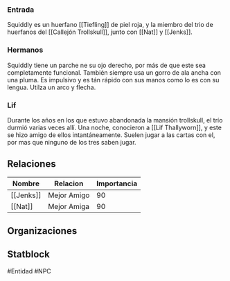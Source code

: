 
### Entrada
Squiddly es un huerfano [[Tiefling]] de piel roja, y la miembro del trio de huerfanos del [[Callejón Trollskull]], junto con [[Nat]] y [[Jenks]].

### Hermanos
Squiddly tiene un parche ne su ojo derecho, por más de que este sea completamente funcional. También siempre usa un gorro de ala ancha con una pluma. Es impulsivo y es tán rápido con sus manos como lo es con su lengua. Utilza un arco y flecha.

### Lif
Durante los años en los que estuvo abandonada la mansión trollskull, el trío durmió varias veces allí. Una noche, conocieron a [[Lif Thallyworn]], y este se hizo amigo de ellos intantáneamente. Suelen jugar a las cartas con el, por mas que ninguno de los tres saben jugar.

## Relaciones

| Nombre       | Relacion    | Importancia |
| ------------ | ----------- | ----------- |
| [[Jenks]]    | Mejor Amigo | 90          |
| [[Nat]] | Mejor Amiga | 90      |

## Organizaciones


## Statblock


#Entidad #NPC